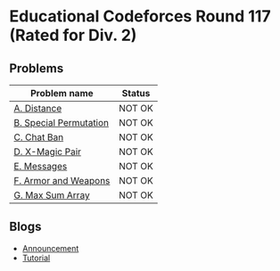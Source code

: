 # Educational Codeforces Round 117 (Rated for Div. 2)

## Problems

|Problem name|Status|
|------------|---------|
| [A. Distance](problems/A._Distance.md)|NOT OK|
| [B. Special Permutation](problems/B._Special_Permutation.md)|NOT OK|
| [C. Chat Ban](problems/C._Chat_Ban.md)|NOT OK|
| [D. X-Magic Pair](problems/D._X-Magic_Pair.md)|NOT OK|
| [E. Messages](problems/E._Messages.md)|NOT OK|
| [F. Armor and Weapons](problems/F._Armor_and_Weapons.md)|NOT OK|
| [G. Max Sum Array](problems/G._Max_Sum_Array.md)|NOT OK|
## Blogs

- [Announcement](blogs/Announcement.md)
- [Tutorial](blogs/Tutorial.md)
